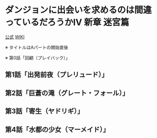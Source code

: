# ダンジョンに出会いを求めるのは間違っているだろうかⅣ 新章 迷宮篇

[公式](https://danmachi.com/) 
[WIKI](https://ja.wikipedia.org/wiki/%E3%83%80%E3%83%B3%E3%82%B8%E3%83%A7%E3%83%B3%E3%81%AB%E5%87%BA%E4%BC%9A%E3%81%84%E3%82%92%E6%B1%82%E3%82%81%E3%82%8B%E3%81%AE%E3%81%AF%E9%96%93%E9%81%95%E3%81%A3%E3%81%A6%E3%81%84%E3%82%8B%E3%81%A0%E3%82%8D%E3%81%86%E3%81%8B_(%E3%82%A2%E3%83%8B%E3%83%A1)) 

※ タイトルはAパートの開始直後

※ 第0話「回顧（プレイバック）」

## 第1話「出発前夜（プレリュード）」

## 第2話「巨蒼の滝（グレート・フォール）」

## 第3話「寄生（ヤドリギ）」

## 第4話「水都の少女（マーメイド）」

